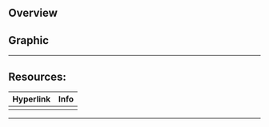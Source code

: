 ## Overview


## Graphic


***
## Resources:

| Hyperlink | Info |
| --------- | ---- |
|           |      |

[^1]: 

***
